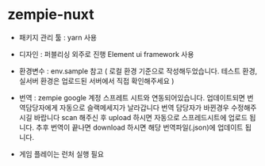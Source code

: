 # zempie-nuxt

- 패키지 관리 툴 : yarn 사용

- 디자인 : 퍼블리싱 외주로 진행
  Element ui framework 사용 

- 환경변수 : env.sample 참고 ( 로컬 환경 기준으로 작성해두었습니다. 테스트 환경, 실서버 환경은 업로드된 서버에서 직접 확인해주세요 )


- 번역 : zempie google 계정 스프레트 시트와 연동되어있습니다. 업데이트되면 번역담당자에게 자동으로 슬랙메세지가 날라갑니다
  번역 담당자가 바뀐경우 수정해주시길 바랍니다
  scan 해주신 후 upload 하시면 자동으로 스프레드시트에 업로드 됩니다.
  추후 번역이 끝나면 download 하시면 해당 번역파일(.json)에 업데이트 됩니다. 

- 게임 플레이는 런처 실행 필요

